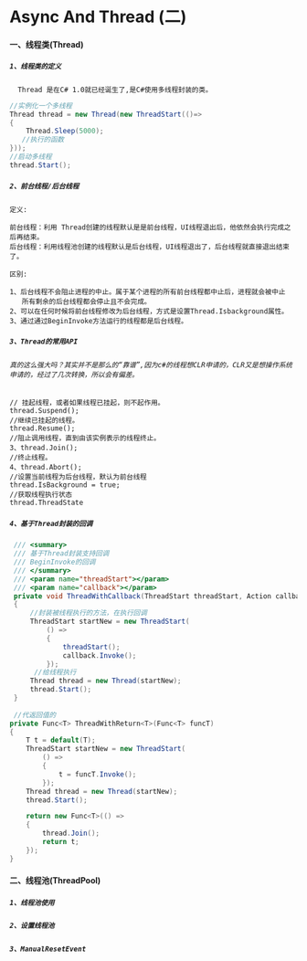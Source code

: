 # Async And Thread (二)

#### 一、线程类(Thread)

##### `1、线程类的定义`
      Thread 是在C# 1.0就已经诞生了,是C#使用多线程封装的类。
``` .cs
//实例化一个多线程
Thread thread = new Thread(new ThreadStart(()=> 
{
    Thread.Sleep(5000);
   //执行的函数
}));
//启动多线程
thread.Start();

 ```
      
      

##### `2、前台线程/后台线程`
`定义:`</br>
  
    前台线程：利用 Thread创建的线程默认是是前台线程，UI线程退出后，他依然会执行完成之后再结束。
    后台线程：利用线程池创建的线程默认是后台线程，UI线程退出了，后台线程就直接退出结束了。
    
`区别:`</br>

    1、后台线程不会阻止进程的中止。属于某个进程的所有前台线程都中止后，进程就会被中止
       所有剩余的后台线程都会停止且不会完成。
    2、可以在任何时候将前台线程修改为后台线程，方式是设置Thread.Isbackground属性。
    3、通过通过BeginInvoke方法运行的线程都是后台线程。
    
##### `3、Thread的常用API`
###### `真的这么强大吗？其实并不是那么的“靠谱”,因为c#的线程想CLR申请的，CLR又是想操作系统申请的，经过了几次转换，所以会有偏差。`
    // 挂起线程，或者如果线程已挂起，则不起作用。
    thread.Suspend(); 
    //继续已挂起的线程。
    thread.Resume();  
    //阻止调用线程，直到由该实例表示的线程终止。
    3、thread.Join();    
    //终止线程。
    4、thread.Abort();
    //设置当前线程为后台线程，默认为前台线程
    thread.IsBackground = true;
    //获取线程执行状态
    thread.ThreadState
##### `4、基于Thread封装的回调`
``` .cs
 /// <summary>
 /// 基于Thread封装支持回调
 /// BeginInvoke的回调
 /// </summary>
 /// <param name="threadStart"></param>
 /// <param name="callback"></param>
 private void ThreadWithCallback(ThreadStart threadStart, Action callback)
 {
     //封装被线程执行的方法，在执行回调
     ThreadStart startNew = new ThreadStart(
         () =>
         {
             threadStart();
             callback.Invoke();
         });
      //给线程执行
     Thread thread = new Thread(startNew);
     thread.Start();
 }
 
 //代返回值的
private Func<T> ThreadWithReturn<T>(Func<T> funcT)
{
    T t = default(T);
    ThreadStart startNew = new ThreadStart(
        () =>
        {
            t = funcT.Invoke();
        });
    Thread thread = new Thread(startNew);
    thread.Start();

    return new Func<T>(() =>
    {
        thread.Join();
        return t;
    });
}
```
#### 二、线程池(ThreadPool)
##### `1、线程池使用`
##### `2、设置线程池`
##### `3、ManualResetEvent`


